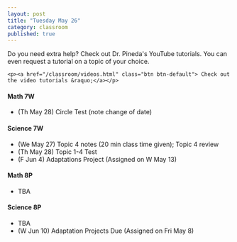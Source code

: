 ```yaml
---
layout: post
title: "Tuesday May 26"
category: classroom
published: true
---
```

<div class="alert alert-success" role="alert">
	<p>Do you need extra help? Check out Dr. Pineda's YouTube tutorials. You can even request a tutorial on a topic of your choice.</p>

    <p><a href="/classroom/videos.html" class="btn btn-default"> Check out the video tutorials &raquo;</a></p>
</div>

#### Math 7W
* (Th May 28) Circle Test (note change of date)

#### Science 7W
* (We May 27) Topic 4 notes (20 min class time given); Topic 4 review
* (Th May 28) Topic 1-4 Test
* (F Jun 4) Adaptations Project (Assigned on W May 13)

#### Math 8P
* TBA 

#### Science 8P
* TBA
* (W Jun 10) Adaptation Projects Due (Assigned on Fri May 8)
